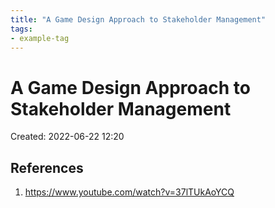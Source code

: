 ```yaml
---
title: "A Game Design Approach to Stakeholder Management"
tags:
- example-tag
---
```


# A Game Design Approach to Stakeholder Management
Created: 2022-06-22 12:20  



## References
1. https://www.youtube.com/watch?v=37lTUkAoYCQ